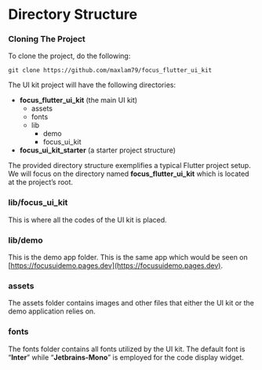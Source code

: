 # Directory Structure

### Cloning The Project

To clone the project, do the following:

```
git clone https://github.com/maxlam79/focus_flutter_ui_kit
```

The UI kit project will have the following directories:

* **focus\_flutter\_ui\_kit** (the main UI kit)
  * assets
  * fonts
  * lib
    * demo
    * focus\_ui\_kit
* **focus\_ui\_kit\_starter** (a starter project structure)

The provided directory structure exemplifies a typical Flutter project setup. We will focus on the directory named **focus\_flutter\_ui\_kit** which is located at the project’s root.

### lib/focus\_ui\_kit

This is where all the codes of the UI kit is placed.

### lib/demo

This is the demo app folder. This is the same app which would be seen on [https://focusuidemo.pages.dev](https://focusuidemo.pages.dev).

### assets

The assets folder contains images and other files that either the UI kit or the demo application relies on.

### fonts

The fonts folder contains all fonts utilized by the UI kit. The default font is “**Inter**” while “**Jetbrains-Mono**” is employed for the code display widget.
